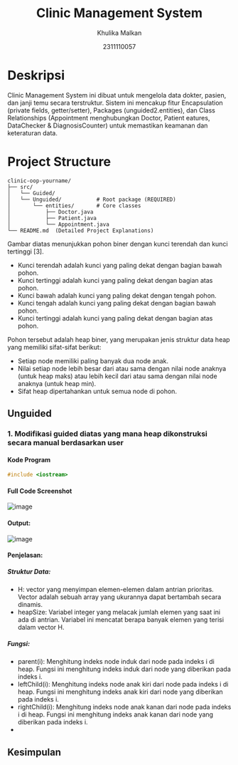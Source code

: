 # <h1 align="center">Clinic Management System</h1>
<p align="center">Khulika Malkan</p>
<p align="center">2311110057</p>

# Deskripsi
Clinic Management System ini dibuat untuk mengelola data dokter, pasien, dan janji temu secara terstruktur. Sistem ini mencakup fitur Encapsulation (private fields, getter/setter), Packages (unguided2.entities), dan Class Relationships (Appointment menghubungkan Doctor, Patient eatures, DataChecker & DiagnosisCounter) untuk memastikan keamanan dan keteraturan data.

# Project Structure
```
clinic-oop-yourname/
├── src/
│   └── Guided/
│   └── Unguided/           # Root package (REQUIRED)
│       └── entities/       # Core classes
│           ├── Doctor.java
│           ├── Patient.java
│           └── Appointment.java
└── README.md  (Detailed Project Explanations)
```

Gambar diatas menunjukkan pohon biner dengan kunci terendah dan kunci tertinggi [3].
- Kunci terendah adalah kunci yang paling dekat dengan bagian bawah pohon.
- Kunci tertinggi adalah kunci yang paling dekat dengan bagian atas pohon.
- Kunci bawah adalah kunci yang paling dekat dengan tengah pohon.
- Kunci tengah adalah kunci yang paling dekat dengan bagian bawah pohon.
- Kunci tertinggi adalah kunci yang paling dekat dengan bagian atas pohon.


Pohon tersebut adalah heap biner, yang merupakan jenis struktur data heap yang memiliki sifat-sifat berikut:
- Setiap node memiliki paling banyak dua node anak.
- Nilai setiap node lebih besar dari atau sama dengan nilai node anaknya (untuk heap maks) atau lebih kecil dari atau sama dengan nilai node anaknya (untuk heap min).
- Sifat heap dipertahankan untuk semua node di pohon.

## Unguided 
### 1. Modifikasi guided diatas yang mana heap dikonstruksi secara manual berdasarkan user

#### Kode Program
```C++
#include <iostream>

```
#### Full Code Screenshot
![image](https://github.com/Malkankhulika/Modul-8/assets/149793653/c63fd870-e28a-471c-ae8d-40b59eb62a62)


#### Output:
![image](https://github.com/Malkankhulika/Modul-8/assets/149793653/087d0bc2-3c3f-4476-aa8d-684c4b58429c)


#### Penjelasan:
##### Struktur Data:
- H: vector<int> yang menyimpan elemen-elemen dalam antrian prioritas. Vector adalah sebuah array yang ukurannya dapat bertambah secara dinamis.
- heapSize: Variabel integer yang melacak jumlah elemen yang saat ini ada di antrian. Variabel ini mencatat berapa banyak elemen yang terisi dalam vector H.
##### Fungsi:
- parent(i): Menghitung indeks node induk dari node pada indeks i di heap. Fungsi ini menghitung indeks induk dari node yang diberikan pada indeks i.
- leftChild(i): Menghitung indeks node anak kiri dari node pada indeks i di heap. Fungsi ini menghitung indeks anak kiri dari node yang diberikan pada indeks i.
- rightChild(i): Menghitung indeks node anak kanan dari node pada indeks i di heap. Fungsi ini menghitung indeks anak kanan dari node yang diberikan pada indeks i.
- 

## Kesimpulan

